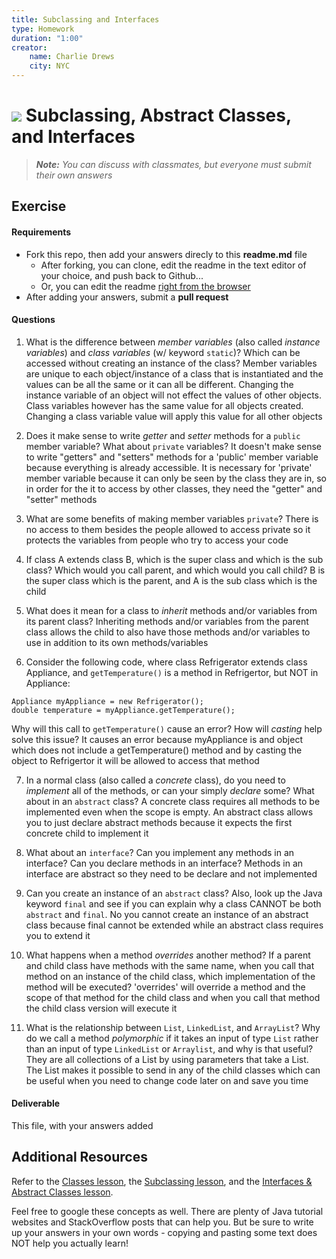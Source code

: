 ```yaml
---
title: Subclassing and Interfaces
type: Homework
duration: "1:00"
creator:
    name: Charlie Drews
    city: NYC
---
```


# ![](https://ga-dash.s3.amazonaws.com/production/assets/logo-9f88ae6c9c3871690e33280fcf557f33.png) Subclassing, Abstract Classes, and Interfaces

> ***Note:*** _You can discuss with classmates, but everyone must submit their own answers_

## Exercise

#### Requirements

- Fork this repo, then add your answers direcly to this **readme.md** file
  - After forking, you can clone, edit the readme in the text editor of your choice, and push back to Github...
  - Or, you can edit the readme [right from the browser](https://help.github.com/articles/editing-files-in-your-repository/)
- After adding your answers, submit a **pull request**

#### Questions

1. What is the difference between *member variables* (also called *instance variables*) and *class variables* (w/ keyword `static`)? Which can be accessed without creating an instance of the class?
Member variables are unique to each object/instance of a class that is instantiated and the values can be all the same or it can all be different. Changing the instance variable of an object will not effect the values of other objects. Class variables however has the same value for all objects created. Changing a class variable value will apply this value for all other objects

2. Does it make sense to write  *getter* and *setter* methods for a `public` member variable? What about `private` variables?
It doesn't make sense to write "getters" and "setters" methods for a 'public' member variable because everything is already accessible. It is necessary for 'private' member variable because it can only be seen by the class they are in, so in order for the it to access by other classes, they need the "getter" and "setter" methods

3. What are some benefits of making member variables `private`?
There is no access to them besides the people allowed to access private so it protects the variables from people who try to access your code

4. If class A extends class B, which is the super class and which is the sub class? Which would you call parent, and which would you call child?
B is the super class which is the parent, and A is the sub class which is the child

5. What does it mean for a class to *inherit* methods and/or variables from its parent class?
Inheriting methods and/or variables from the parent class allows the child to also have those methods and/or variables to use in addition to its own methods/variables

6. Consider the following code, where class Refrigerator extends class Appliance, and `getTemperature()` is a method in Refrigertor, but NOT in Appliance:
  ```
  Appliance myAppliance = new Refrigerator();
  double temperature = myAppliance.getTemperature();
  ```
  Why will this call to `getTemperature()` cause an error? How will *casting* help solve this issue?
  It causes an error because myAppliance is and object which does not include a getTemperature() method and by casting the object to Refrigertor it will be allowed to access that method

7. In a normal class (also called a *concrete* class), do you need to *implement* all of the methods, or can your simply *declare* some? What about in an `abstract` class?
A concrete class requires all methods to be implemented even when the scope is empty. An abstract class allows you to just declare abstract methods because it expects the first concrete child to implement it

8. What about an `interface`? Can you implement any methods in an interface? Can you declare methods in an interface?
Methods in an interface are abstract so they need to be declare and not implemented

9. Can you create an instance of an `abstract` class? Also, look up the Java keyword `final` and see if you can explain why a class CANNOT be both `abstract` and `final`.
No you cannot create an instance of an abstract class because final cannot be extended while an abstract class requires you to extend it

10. What happens when a method *overrides* another method? If a parent and child class have methods with the same name, when you call that method on an instance of the child class, which implementation of the method will be executed?
'overrides' will override a method and the scope of that method for the child class and when you call that method the child class version will execute it

11. What is the relationship between `List`, `LinkedList`, and `ArrayList`? Why do we call a method *polymorphic* if it takes an input of type `List` rather than an input of type `LinkedList` or `Arraylist`, and why is that useful?
They are all collections of a List by using parameters that take a List. The List makes it possible to send in any of the child classes which can be useful when you need to change code later on and save you time

#### Deliverable

This file, with your answers added

## Additional Resources

Refer to the [Classes lesson](https://github.com/ga-adi-nyc/Course-Materials/tree/master/lessons/java-essentials/classes-lesson), the [Subclassing lesson](https://github.com/ga-adi-nyc/Course-Materials/tree/master/lessons/java-essentials/subclasses-lesson), and the [Interfaces & Abstract Classes lesson](https://github.com/ga-adi-nyc/Course-Materials/tree/master/lessons/java-essentials/interfaces-and-abstract-classes-lesson).

Feel free to google these concepts as well. There are plenty of Java tutorial websites and StackOverflow posts that can help you. But be sure to write up your answers in your own words - copying and pasting some text does NOT help you actually learn!

